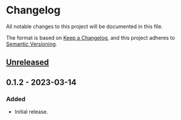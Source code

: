 # Changelog

All notable changes to this project will be documented in this file.

The format is based on [Keep a Changelog](https://keepachangelog.com/en/1.0.0/),
and this project adheres to [Semantic Versioning](https://semver.org/spec/v2.0.0.html).

## [Unreleased]

## 0.1.2 - 2023-03-14

### Added

- Initial release.

[unreleased]: https://github.com/flxbe/xdlint/compare/v0.1.2...HEAD
